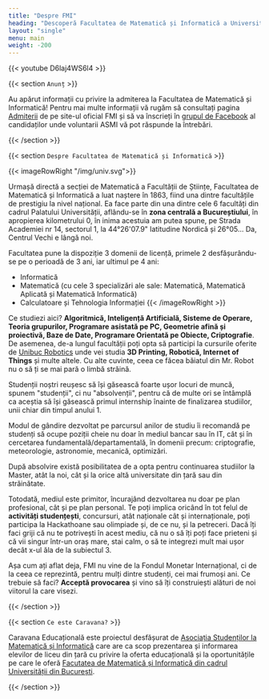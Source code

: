 ```yaml
---
title: "Despre FMI"
heading: "Descoperă Facultatea de Matematică și Informatică a Universității din București!"
layout: "single"
menu: main
weight: -200
---
```


{{< youtube D6laj4WS6l4 >}}

{{< section `Anunț` >}}

Au apărut informații cu privire la admiterea la Facultatea de Matematică și Informatică! Pentru mai multe informații vă rugăm să consultați pagina [Admiterii](https://fmi.unibuc.ro/admitere-licenta-iulie-2024/) de pe site-ul oficial FMI și să va înscrieți în [grupul de Facebook](https://www.facebook.com/groups/809757824293896) al candidaților unde voluntarii ASMI vă pot răspunde la întrebări.

{{< /section >}}

{{< section `Despre Facultatea de Matematică și Informatică` >}}

{{< imageRowRight "/img/univ.svg">}}

Urmașă directă a secției de Matematică a Facultății de Științe, Facultatea de Matematică și Informatică a luat naștere în 1863, fiind una dintre facultățile de prestigiu la nivel național. Ea face parte din una dintre cele 6 facultăți din cadrul Palatului Universității, aflându-se în **zona centrală a Bucureștiului**, în apropierea kilometrului 0, în inima acestuia am putea spune, pe Strada Academiei nr 14, sectorul 1, la 44°26'07.9" latitudine Nordică și 26°05… Da, Centrul Vechi e lângă noi.

Facultatea pune la dispoziție 3 domenii de licență, primele 2 desfășurându-se pe o perioadă de 3 ani, iar ultimul pe 4 ani:
* Informatică
* Matematică (cu cele 3 specializări ale sale: Matematică, Matematică Aplicată și Matematică Informatică)
* Calculatoare și Tehnologia Informației
{{< /imageRowRight >}}


Ce studiezi aici? **Algoritmică, Inteligență Artificială, Sisteme de Operare, Teoria grupurilor, Programare asistată pe PC, Geometrie afină și proiectivă, Baze de Date, Programare Orientată pe Obiecte, Criptografie**. De asemenea, de-a lungul facultății poți opta să participi la cursurile oferite de [Unibuc Robotics](https://www.facebook.com/unibuc.robotics/) unde vei studia **3D Printing, Robotică, Internet of Things** și multe altele. Cu alte cuvinte, ceea ce făcea băiatul din Mr. Robot nu o să ți se mai pară o limbă străină.


Studenții noștri reușesc să își găsească foarte ușor locuri de muncă, spunem "studenții", ci nu "absolvenții", pentru că de multe ori se întâmplă ca aceștia să își găsească primul internship înainte de finalizarea studiilor, unii chiar din timpul anului 1.


Modul de gândire dezvoltat pe parcursul anilor de studiu îi recomandă pe studenți să ocupe poziții cheie nu doar în mediul bancar sau în IT, cât și în cercetarea fundamentală/departamentală, în domenii precum: criptografie, meteorologie, astronomie, mecanică, optimizări.


După absolvire există posibilitatea de a opta pentru continuarea studiilor la Master, atât la noi, cât și la orice altă universitate din țară sau din străinătate.


Totodată, mediul este primitor, încurajând dezvoltarea nu doar pe plan profesional, cât și pe plan personal. Te poți implica oricând în tot felul de **activități studențești**, concursuri, atât naționale cât și internaționale, poți participa la Hackathoane sau olimpiade și, de ce nu, și la petreceri. Dacă îți faci griji că nu te potrivești în acest mediu, că nu o să îți poți face prieteni și că vii singur într-un oraș mare, stai calm, o să te integrezi mult mai ușor decât x-ul ăla de la subiectul 3.


Așa cum ați aflat deja, FMI nu vine de la Fondul Monetar Internațional, ci de la ceea ce reprezintă, pentru mulți dintre studenți, cei mai frumoși ani. Ce trebuie să faci? **Acceptă provocarea** și vino să îți construiești alături de noi viitorul la care visezi.

{{< /section >}}


{{< section `Ce este Caravana?` >}}

Caravana Educațională este proiectul desfășurat de [Asociația Studenților la Matematică și Informatică](https://asmi.ro) care are ca scop prezentarea și informarea elevilor de liceu din țară cu privire la oferta educațională și la oportunitățile pe care le oferă [Facutatea de Matematică și Informatică din cadrul Universității din București](http://fmi.unibuc.ro/).

{{< /section >}}
